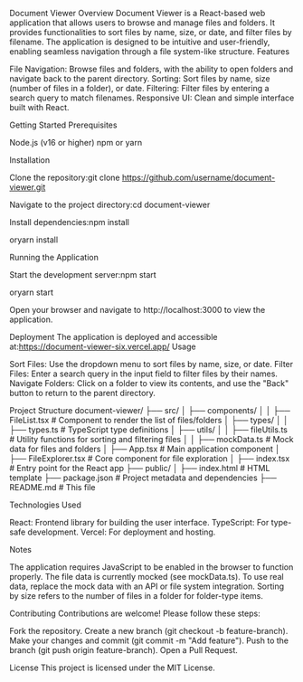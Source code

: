 Document Viewer
Overview
Document Viewer is a React-based web application that allows users to browse and manage files and folders. It provides functionalities to sort files by name, size, or date, and filter files by filename. The application is designed to be intuitive and user-friendly, enabling seamless navigation through a file system-like structure.
Features

File Navigation: Browse files and folders, with the ability to open folders and navigate back to the parent directory.
Sorting: Sort files by name, size (number of files in a folder), or date.
Filtering: Filter files by entering a search query to match filenames.
Responsive UI: Clean and simple interface built with React.

Getting Started
Prerequisites

Node.js (v16 or higher)
npm or yarn

Installation

Clone the repository:git clone https://github.com/username/document-viewer.git


Navigate to the project directory:cd document-viewer


Install dependencies:npm install

oryarn install



Running the Application

Start the development server:npm start

oryarn start


Open your browser and navigate to http://localhost:3000 to view the application.

Deployment
The application is deployed and accessible at:https://document-viewer-six.vercel.app/
Usage

Sort Files: Use the dropdown menu to sort files by name, size, or date.
Filter Files: Enter a search query in the input field to filter files by their names.
Navigate Folders: Click on a folder to view its contents, and use the "Back" button to return to the parent directory.

Project Structure
document-viewer/
├── src/
│   ├── components/
│   │   ├── FileList.tsx       # Component to render the list of files/folders
│   ├── types/
│   │   ├── types.ts           # TypeScript type definitions
│   ├── utils/
│   │   ├── fileUtils.ts       # Utility functions for sorting and filtering files
│   │   ├── mockData.ts        # Mock data for files and folders
│   ├── App.tsx                # Main application component
│   ├── FileExplorer.tsx       # Core component for file exploration
│   ├── index.tsx              # Entry point for the React app
├── public/
│   ├── index.html             # HTML template
├── package.json               # Project metadata and dependencies
├── README.md                  # This file

Technologies Used

React: Frontend library for building the user interface.
TypeScript: For type-safe development.
Vercel: For deployment and hosting.

Notes

The application requires JavaScript to be enabled in the browser to function properly.
The file data is currently mocked (see mockData.ts). To use real data, replace the mock data with an API or file system integration.
Sorting by size refers to the number of files in a folder for folder-type items.

Contributing
Contributions are welcome! Please follow these steps:

Fork the repository.
Create a new branch (git checkout -b feature-branch).
Make your changes and commit (git commit -m "Add feature").
Push to the branch (git push origin feature-branch).
Open a Pull Request.

License
This project is licensed under the MIT License.
